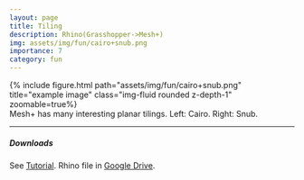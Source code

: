 ```yaml
---
layout: page
title: Tiling
description: Rhino(Grasshopper->Mesh+)
img: assets/img/fun/cairo+snub.png
importance: 7
category: fun
---
```


<div class="row">
    <div class="col-sm mt-3 mt-md-0">
        {% include figure.html path="assets/img/fun/cairo+snub.png" title="example image" class="img-fluid rounded z-depth-1" zoomable=true%}
    </div>    
</div>
<div class="caption">
    Mesh+ has many interesting planar tilings. Left: Cairo. Right: Snub.
</div>

------
##### **Downloads**
See [Tutorial](https://parametrichouse.com/cairo-tessellation/).
Rhino file in [Google Drive](https://drive.google.com/file/d/11nkPmjp866i_bbKu5kNHsEHlxQKZpHG5/view?usp=sharing).